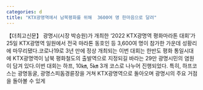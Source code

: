 ```yaml
---
categories: d
title: "KTX광명역에서 남북평화를 위해  3600여 명 한마음으로 달려"
---
```

【더최고신문】 광명시(시장 박승원)가 개최한 ‘2022 KTX광명역 평화마라톤 대회’가 25일 KTX광명역 일원에서 전국 마라톤 동호인 등 3,600여 명이 참가한 가운데 성황리에 마무리됐다.코로나19로 3년 만에 정상 개최되는 이번 대회는 한반도 평화 통일시대에 KTX광명역이 남북 평화철도의 출발역으로 지정되길 바라는 29만 광명시민의 염원이 담겨 있다.이번 대회는 하프, 10㎞, 5㎞ 3개 코스로 나누어 진행되었다. 특히, 하프코스는 광명동굴, 광명스피돔경륜장을 거쳐 KTX광명역으로 돌아오며 광명시의 주요 거점을 돌아볼 수 있게